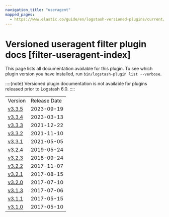 ```yaml
---
navigation_title: "useragent"
mapped_pages:
  - https://www.elastic.co/guide/en/logstash-versioned-plugins/current/filter-useragent-index.html
---
```


# Versioned useragent filter plugin docs [filter-useragent-index]


This page lists all documentation available for this plugin.  To see which plugin version you have installed, run `bin/logstash-plugin list --verbose`.

::::{note}
Versioned plugin documentation is not available for plugins released prior to Logstash 6.0.
::::


|     |     |
| --- | --- |
| Version | Release Date |
| [v3.3.5](v3-3-5-plugins-filters-useragent.md) | 2023-09-19 |
| [v3.3.4](v3-3-4-plugins-filters-useragent.md) | 2023-03-13 |
| [v3.3.3](v3-3-3-plugins-filters-useragent.md) | 2021-12-22 |
| [v3.3.2](v3-3-2-plugins-filters-useragent.md) | 2021-11-10 |
| [v3.3.1](v3-3-1-plugins-filters-useragent.md) | 2021-05-05 |
| [v3.2.4](v3-2-4-plugins-filters-useragent.md) | 2019-05-24 |
| [v3.2.3](v3-2-3-plugins-filters-useragent.md) | 2018-09-24 |
| [v3.2.2](v3-2-2-plugins-filters-useragent.md) | 2017-11-07 |
| [v3.2.1](v3-2-1-plugins-filters-useragent.md) | 2017-08-15 |
| [v3.2.0](v3-2-0-plugins-filters-useragent.md) | 2017-07-10 |
| [v3.1.3](v3-1-3-plugins-filters-useragent.md) | 2017-07-06 |
| [v3.1.1](v3-1-1-plugins-filters-useragent.md) | 2017-05-15 |
| [v3.1.0](v3-1-0-plugins-filters-useragent.md) | 2017-05-10 |














